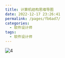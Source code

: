 ```yaml
---
title: 计算机结构思维导图
date: 2022-12-17 23:26:41
permalink: /pages/fb6ad7/
categories: 
  - 软件设计师
tags: 
  - 软件设计师
---
```

![4](https://pic1.xuehuaimg.com/proxy/raw.githubusercontent.com/isicman/image/main/img/4.png)